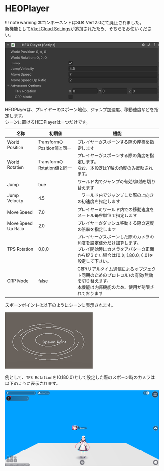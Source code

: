 # HEOPlayer

!!! note warning
    本コンポーネントはSDK Ver12.0にて廃止されました。<br>
    新機能として[Vket Cloud Settings](../VketCloudSettings/Overview.md)が追加されたため、そちらをお使いください。

![HEOPlayer](img/HEOPlayer.jpg)

HEOPlayerは、プレイヤーのスポーン地点、ジャンプ加速度、移動速度などを指定します。<br>
シーンに置けるHEOPlayerは一つだけです。

| 名称 | 初期値 | 機能 |
|----|----|----|
| World Position | TransformのPosition値と同一 | プレイヤーがスポーンする際の座標を指定します |
| World Rotation | TransformのRotation値と同一 | プレイヤーがスポーンする際の角度を指定します。<br>なお、本設定はY軸の角度のみ反映されます。 |
| Jump | true | ワールド内でジャンプの有効/無効を切り替えます |
| Jump Velocity | 4.5 |　ワールド内でジャンプした際の上向きの初速度を指定します |
| Move Speed | 7.0 | プレイヤーのワールド内での移動速度をメートル毎秒単位で指定します |
| Move Speed Up Ratio | 2.0 | プレイヤーがダッシュ移動する際の速度の倍率を指定します |
| TPS Rotation | 0,0,0 | プレイヤーがスポーンした際のカメラの角度を設定値分だけ加算します。<br> プレイ開始時にカメラをアバターの正面から捉えたい場合は[0.0, 180.0, 0.0]を設定して下さい。  |
| CRP Mode | false | CRP(リアルタイム通信によるオブジェクト同期のためのプロトコル)の有効/無効を切り替えます。<br> 本機能は内部機能のため、使用が制限されております |

スポーンポイントは以下のようにシーンに表示されます。

![SpawnPoint](img/SpawnPoint.jpg)

例として、`TPS Rotation`を(0,180,0)として設定した際のスポーン時のカメラは以下のように表示されます。

![HEOPlayer_TPSRotation](./img/HEOPlayer_TPSRotation.jpg)